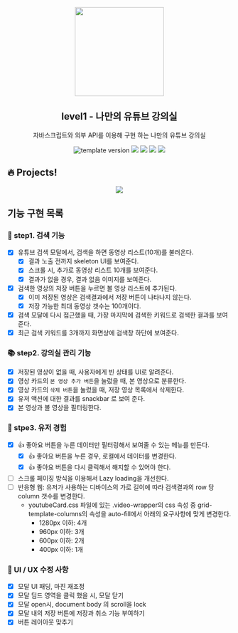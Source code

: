 <p align="middle" >
  <img width="200px;" src="./src/images/readme/laptop_with_youtube_logo.png"/>
</p>
<h2 align="middle">level1 - 나만의 유튜브 강의실</h2>
<p align="middle">자바스크립트와 외부 API를 이용해 구현 하는 나만의 유튜브 강의실</p>
<p align="middle">
  <img src="https://img.shields.io/badge/version-1.0.0-blue?style=flat-square" alt="template version"/>
  <img src="https://img.shields.io/badge/language-html-red.svg?style=flat-square"/>
  <img src="https://img.shields.io/badge/language-css-blue.svg?style=flat-square"/>
  <img src="https://img.shields.io/badge/language-js-yellow.svg?style=flat-square"/>
  <a href="https://github.com/daybrush/moveable/blob/master/LICENSE" target="_blank">
    <img src="https://img.shields.io/github/license/daybrush/moveable.svg?style=flat-square&label=license&color=08CE5D"/>
  </a>
</p>

## 🔥 Projects!

<p align="middle">
  <img src="./src/images/readme/youtube_classroom_preview.png">
</p>

## 기능 구현 목록

### 🔎 step1. 검색 기능

- [x] 유튜브 검색 모달에서, 검색을 하면 동영상 리스트(10개)를 불러온다.
  - [x] 결과 노출 전까지 skeleton UI를 보여준다.
  - [x] 스크롤 시, 추가로 동영상 리스트 10개를 보여준다.
  - [x] 결과가 없을 경우, 결과 없음 이미지를 보여준다.
- [x] 검색한 영상의 저장 버튼을 누르면 볼 영상 리스트에 추가된다.
  - [x] 이미 저장된 영상은 검색결과에서 저장 버튼이 나타나지 않는다.
  - [x] 저장 가능한 최대 동영상 갯수는 100개이다.
- [x] 검색 모달에 다시 접근했을 때, 가장 마지막에 검색한 키워드로 검색한 결과를 보여준다.
- [x] 최근 검색 키워드를 3개까지 화면상에 검색창 하단에 보여준다.

### 📚 step2. 강의실 관리 기능

- [x] 저장된 영상이 없을 때, 사용자에게 빈 상태를 UI로 알려준다.
- [x] 영상 카드의 `본 영상 추가 버튼`을 눌렀을 때, 본 영상으로 분류한다.
- [x] 영상 카드의 `삭제 버튼`을 눌렀을 때, 저장 영상 목록에서 삭제한다.
- [x] 유저 액션에 대한 결과를 snackbar 로 보여 준다.
- [x] 본 영상과 볼 영상을 필터링한다.

### 🤳 stpe3. 유저 경험

- [x] 👍 좋아요 버튼을 누른 데이터만 필터링해서 보여줄 수 있는 메뉴를 만든다.
  - [x] 👍 좋아요 버튼을 누른 경우, 로컬에서 데이터를 변경한다.
  - [x] 👍 좋아요 버튼을 다시 클릭해서 해지할 수 있어야 한다.
- [ ] 스크롤 페이징 방식을 이용해서 Lazy loading을 개선한다.
- [ ] 반응형 웹: 유저가 사용하는 디바이스의 가로 길이에 따라 검색결과의 row 당 column 갯수를 변경한다.
  - youtubeCard.css 파일에 있는 .video-wrapper의 css 속성 중 grid-template-columns의 속성을 auto-fill에서 아래의 요구사항에 맞게 변경한다.
    - 1280px 이하: 4개
    - 960px 이하: 3개
    - 600px 이하: 2개
    - 400px 이하: 1개

### 🎉 UI / UX 수정 사항

- [x] 모달 UI 패딩, 마진 재조정
- [x] 모달 딤드 영역을 클릭 했을 시, 모달 닫기
- [x] 모달 open시, document body 의 scroll을 lock
- [x] 모달 내의 저장 버튼에 저장과 취소 기능 부여하기
- [x] 버튼 레이아웃 맞추기

